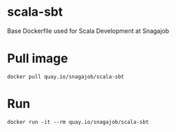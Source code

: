 # scala-sbt
Base Dockerfile used for Scala Development at Snagajob

# Pull image
```
docker pull quay.io/snagajob/scala-sbt
```
# Run
```
docker run -it --rm quay.io/snagajob/scala-sbt
```